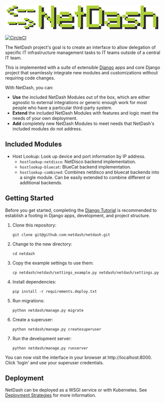 ![NetDash](docs/netdash-logo-small.png)

[![CircleCI](https://circleci.com/gh/netdash/netdash.svg?style=svg)](https://circleci.com/gh/netdash/netdash)

The NetDash project's goal is to create an interface to allow delegation of specific IT infrastructure management tasks to IT teams outside of a central IT team.

This is implemented with a suite of extensible [Django](https://www.djangoproject.com/) apps and core Django project that
seamlessly integrate new modules and customizations without requiring code changes.

With NetDash, you can:
* **Use** the included NetDash Modules out of the box, which are either agnostic to external integrations or generic enough work for most people who have a particular third-party system.
* **Extend** the included NetDash Modules with features and logic meet the needs of your own deployment.
* **Add** completely new NetDash Modules to meet needs that NetDash's included modules do not address.

## Included Modules

* Host Lookup: Look up device and port information by IP address.
    * `hostlookup-netdisco`: NetDisco backend implementation.
    * `hostlookup-bluecat`: BlueCat backend implementation.
    * `hostlookup-combined`: Combines netdisco and bluecat backends into a single module. Can be easily extended to combine different or additional backends.

## Getting Started

Before you get started, completing the [Django Tutorial](https://docs.djangoproject.com/en/2.2/intro/tutorial01/) is recommended to establish a footing in Django apps, development, and project structure.

1. Clone this repository:
    ```
    git clone git@github.com:netdash/netdash.git
    ```
2. Change to the new directory: 
    ```
    cd netdash
    ```
3. Copy the example settings to use them: 
    ```
    cp netdash/netdash/settings_example.py netdash/netdash/settings.py
    ```
4. Install dependencies: 
    ```
    pip install -r requirements.deploy.txt
    ```
5. Run migrations: 
    ```
    python netdash/manage.py migrate
    ```
6. Create a superuser:
    ```
    python netdash/manage.py createsuperuser
    ```
7. Run the development server: 
    ```
    python netdash/manage.py runserver
    ```

You can now visit the interface in your browser at http://localhost:8000. Click 'login' and use your superuser credentials.

## Deployment

NetDash can be deployed as a WSGI service or with Kubernetes. See [Deployment Strategies](deployment.md) for more information.
